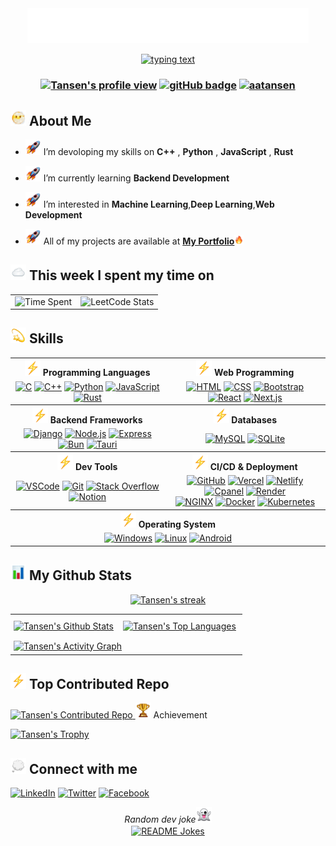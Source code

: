 <div align="center">
<img src="assets/images/tansen.svg" width="450px" height="auto" alt='Tansen'>
</div>

<p align="center">
<a href="https://github.com/aatansen?tab=repositories">
<img src="https://readme-typing-svg.herokuapp.com?lines=Learning+New+Things;Playing+Games;Developing+Problem+Solving+Skills;Critical+Thinker&center=true" alt="typing text">
</a>
</p>

<h3 align="center">
<a href="https://github.com/aatansen"><img src="https://komarev.com/ghpvc/?username=aatansen" alt="Tansen's profile view"></a>
<a href="https://github.com/aatansen?tab=followers"><img src="https://img.shields.io/github/followers/aatansen?label=Followers&style=social" alt="gitHub badge"></a>
<a href="https://twitter.com/aatansen" target="blank"><img src="https://img.shields.io/twitter/follow/aatansen?style=social" alt="aatansen" /></a></h3>

## <img src="assets/images/img1.webp" alt="img" width="25" height="25" /> About Me

- <img src="assets/images/img2.webp" alt="img" width="25" height="25" /> I’m devoloping my skills on **C++** , **Python** , **JavaScript** , **Rust**

- <img src="assets/images/img2.webp" alt="img" width="25" height="25" /> I’m currently learning **Backend Development**

- <img src="assets/images/img2.webp" alt="img" width="25" height="25" /> I’m interested in **Machine Learning**,**Deep Learning**,**Web Development**

- <img src="assets/images/img2.webp" alt="img" width="25" height="25" /> All of my projects are available at **[My Portfolio](https://aatansen.github.io)**<img src="assets/images/img4.webp" alt="img" width="15" height="15" />

## <img src="assets/images/img3.webp" alt="img" width="25" height="25" /> This week I spent my time on

<table>
  <tr>
    <td>
      <img src="https://github-readme-stats-taupe-two.vercel.app/api/wakatime?username=aatansen&hide_title=true&hide_border=true&bg_color=00000000&text_color=777" alt="Time Spent"/>
    </td>
    <td>
      <img src="https://leetcard.jacoblin.cool/aatansen?theme=dark&font=Montserrat&ext=activity" alt="LeetCode Stats"/>
    </td>
  </tr>
</table>

## <img src="assets/images/img9.webp" alt="img" width="25" height="25" /> Skills

<table>
  <tr>
    <th><div align="center"><img src="assets/images/img10.webp" alt="img" width="25" height="25" /> Programming Languages</div></th>
    <th><div align="center"><img src="assets/images/img10.webp" alt="img" width="25" height="25" /> Web Programming</div></th>
  </tr>
  <tr>
    <td>
      <div align="center">
        <a href="https://en.wikipedia.org/wiki/C_(programming_language)"><img src="https://skills.syvixor.com/api/icons?i=c" alt="C"></a>
        <a href="https://isocpp.org"><img src="https://skills.syvixor.com/api/icons?i=cpp" alt="C++"></a>
        <a href="https://www.python.org"><img src="https://skills.syvixor.com/api/icons?i=python" alt="Python"></a>
        <a href="https://developer.mozilla.org/en-US/docs/Web/JavaScript"><img src="https://skills.syvixor.com/api/icons?i=js" title="Learning" alt="JavaScript"></a>
        <a href="https://www.rust-lang.org/"><img src="https://skills.syvixor.com/api/icons?i=rust" title="Learning" alt="Rust"></a>
      </div>
    </td>
    <td>
      <div align="center">
        <a href="https://developer.mozilla.org/en-US/docs/Web/HTML"><img src="https://skills.syvixor.com/api/icons?i=html" alt="HTML"></a>
        <a href="https://developer.mozilla.org/en-US/docs/Web/CSS"><img src="https://skills.syvixor.com/api/icons?i=css" alt="CSS"></a>
        <a href="https://getbootstrap.com"><img src="https://skills.syvixor.com/api/icons?i=bootstrap" alt="Bootstrap"></a>
        <a href="https://reactjs.org"><img src="https://skills.syvixor.com/api/icons?i=react" title="Learning" alt="React"></a>
        <a href="https://nextjs.org"><img src="https://skills.syvixor.com/api/icons?i=nextjs" title="Learning" alt="Next.js"></a>
      </div>
    </td>
  </tr>

  <tr>
    <th><div align="center"><img src="assets/images/img10.webp" alt="img" width="25" height="25" /> Backend Frameworks</div></th>
    <th><div align="center"><img src="assets/images/img10.webp" alt="img" width="25" height="25" /> Databases</div></th>
  </tr>
  <tr>
    <td>
      <div align="center">
        <a href="https://www.djangoproject.com"><img src="https://skills.syvixor.com/api/icons?i=django" title="Learning" alt="Django"></a>
        <a href="https://nodejs.org"><img src="https://skills.syvixor.com/api/icons?i=nodejs" title="Learning" alt="Node.js"></a>
        <a href="https://expressjs.com"><img src="https://skills.syvixor.com/api/icons?i=express" title="Learning" alt="Express"></a>
        <a href="https://bun.com"><img src="https://skills.syvixor.com/api/icons?i=bun" title="Learning" alt="Bun"></a>
        <a href="https://v2.tauri.app"><img src="https://skills.syvixor.com/api/icons?i=tauri" title="Learning" alt="Tauri"></a>
      </div>
    </td>
    <td>
      <div align="center">
        <a href="https://www.mysql.com"><img src="https://skills.syvixor.com/api/icons?i=mysql" title="Learning" alt="MySQL"></a>
        <a href="https://www.sqlite.org"><img src="https://skills.syvixor.com/api/icons?i=sqlite" title="Learning" alt="SQLite"></a>
      </div>
    </td>
  </tr>

  <tr>
    <th><div align="center"><img src="assets/images/img10.webp" alt="img" width="25" height="25" /> Dev Tools</div></th>
    <th><div align="center"><img src="assets/images/img10.webp" alt="img" width="25" height="25" /> CI/CD & Deployment</div></th>
  </tr>
  <tr>
    <td>
      <div align="center">
        <a href="https://code.visualstudio.com"><img src="https://skills.syvixor.com/api/icons?i=vscode" title="Learning" alt="VSCode"></a>
        <a href="https://git-scm.com"><img src="https://skills.syvixor.com/api/icons?i=git" title="Learning" alt="Git"></a>
        <a href="https://stackoverflow.com"><img src="https://skills.syvixor.com/api/icons?i=stackoverflow" alt="Stack Overflow"></a>
        <a href="https://www.notion.com/"><img src="https://skills.syvixor.com/api/icons?i=notion" alt="Notion"></a>
      </div>
    </td>
    <td>
      <div align="center">
        <a href="https://github.com"><img src="https://skills.syvixor.com/api/icons?i=github" title="Learning" alt="GitHub"></a>
        <a href="https://vercel.com"><img src="https://skills.syvixor.com/api/icons?i=vercel" title="Learning" alt="Vercel"></a>
        <a href="https://www.netlify.com"><img src="https://skills.syvixor.com/api/icons?i=netlify" title="Learning" alt="Netlify"></a>
        <a href="https://www.cpanel.net/"><img src="https://skills.syvixor.com/api/icons?i=cpanel" title="Learning" alt="Cpanel"></a>
        <a href="https://render.com/"><img src="https://skills.syvixor.com/api/icons?i=render" title="Learning" alt="Render"></a>
        <br>
        <a href="https://nginx.org/"><img src="https://skills.syvixor.com/api/icons?i=nginx" title="Learning" alt="NGINX"></a>
        <a href="https://www.docker.com/"><img src="https://skills.syvixor.com/api/icons?i=docker" title="Learning" alt="Docker"></a>
        <a href="https://kubernetes.io/"><img src="https://skills.syvixor.com/api/icons?i=kubernetes" title="Learning" alt="Kubernetes"></a>
      </div>
    </td>
  </tr>

  <tr>
    <th colspan="2"><div align="center"><img src="assets/images/img10.webp" alt="img" width="25" height="25" /> Operating System</div></th>
  </tr>
  <tr>
    <td colspan="2">
      <div align="center">
        <a href="https://www.microsoft.com/en-us/windows/"><img src="https://skills.syvixor.com/api/icons?i=windows" alt="Windows"></a>
        <a href="https://www.linux.org/"><img src="https://skills.syvixor.com/api/icons?i=linux" title="Learning" alt="Linux"></a>
        <a href="https://www.android.com/"><img src="https://skills.syvixor.com/api/icons?i=android" alt="Android"></a>
      </div>
    </td>
  </tr>
</table>


## <img src="assets/images/img5.webp" alt="img" width="25" height="25" /> My Github Stats

<p align="center">
    <a href="https://github.com/aatansen?tab=repositories">
        <img alt="Tansen's streak" src="https://github-readme-streak-stats.herokuapp.com/?user=aatansen&theme=black-ice&hide_border=true&stroke=0000&background=060A0CD0"/>
    </a>
</p>
<table>
  <tr>
    <td style="padding: 5px;"><a href="https://github.com/aatansen?tab=repositories"><img alt="Tansen's Github Stats" src="https://github-readme-stats.vercel.app/api?username=aatansen&show_icons=true&count_private=true&theme=react&hide_border=true&bg_color=0D1117" /></a></td>
    <td style="padding: 10px;"><a href="https://github.com/aatansen?tab=repositories"><img alt="Tansen's Top Languages" src="https://github-readme-stats.vercel.app/api/top-langs/?username=aatansen&langs_count=8&count_private=true&layout=compact&theme=react&hide_border=true&bg_color=0D1117" /></a></td>
  </tr>
  <tr>
    <td colspan="2" style="padding: 5px;"><a href="https://github.com/aatansen?tab=repositories"><img alt="Tansen's Activity Graph" src="https://github-readme-activity-graph.vercel.app/graph?username=aatansen&bg_color=0D1117&color=5BCDEC&line=5BCDEC&point=FFFFFF&hide_border=true" /></a></td>
  </tr>
</table>

## <img src="assets/images/img10.webp" alt="img" width="25" height="25" /> Top Contributed Repo

<a href="https://github.com/aatansen?tab=repositories">
    <img alt="Tansen's Contributed Repo" src="https://github-contributor-stats.vercel.app/api?username=aatansen&limit=5&theme=react&hide_border=true&bg_color=0D1117&combine_all_yearly_contributions=true"/>
</a

## <img src="assets/images/img6.webp" alt="img" width="25" height="25" /> Achievement

<p align="left"> <a href="https://github.com/aatansen?tab=repositories"><img src="https://github-profile-trophy.vercel.app/?username=aatansen" alt="Tansen's Trophy" /></a> </p>

## <img src="assets/images/img7.webp" alt="img" width="25" height="25" /> Connect with me

<p align="left">
<a href="https://www.linkedin.com/in/aatansen/"><img src="https://img.icons8.com/fluent/48/000000/linkedin.png" alt="LinkedIn"/></a>
<a href="https://twitter.com/aatansen"><img src="https://img.icons8.com/fluent/48/000000/twitter.png" alt="Twitter"/></a>
<a href="https://www.facebook.com/aatansen"><img src="https://img.icons8.com/fluency/50/000000/facebook.png" alt="Facebook"/></a>
</br>
<div align="center">
<i>Random dev joke<img src="assets/images/img8.webp" alt="img" width="25" height="25" /></i><br>
<a href="https://github.com/aatansen?tab=repositories"><img align="center" src="https://readme-jokes.vercel.app/api" alt="README Jokes"></a>
</div>
</p>
